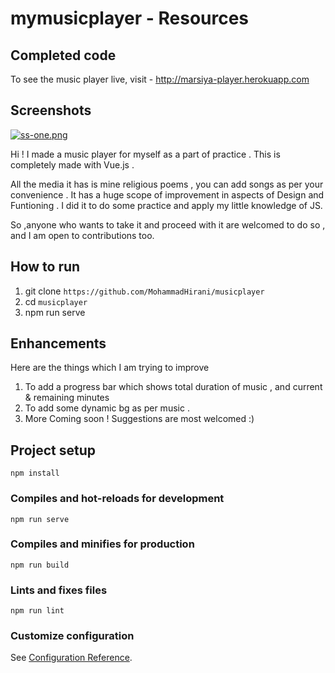 # mymusicplayer - Resources

## Completed code

To see the music player live, visit - http://marsiya-player.herokuapp.com

## Screenshots 

[![ss-one.png](https://i.postimg.cc/ht3wPPHH/ss-one.png)](https://postimg.cc/ZWpjwZYc)



Hi ! I made a music player for myself as a part of practice .
This is completely made with Vue.js .

All the media it has is mine religious poems , you can add songs as per your convenience .
It has a huge scope of improvement in aspects of Design and Funtioning .
I did it to do some practice and apply my little knowledge of JS.

So ,anyone who wants to take it and proceed with it are welcomed to do so ,
  and I am open to contributions too.

## How to run

1. git clone `https://github.com/MohammadHirani/musicplayer`
2. cd `musicplayer`
3. npm run serve

## Enhancements

Here are the things which I am trying to improve

1. To add a progress bar which shows total duration of music , and current & remaining minutes
2. To add some dynamic bg as per music .
3. More Coming soon ! Suggestions are most welcomed :)

## Project setup
```
npm install
```

### Compiles and hot-reloads for development
```
npm run serve
```

### Compiles and minifies for production
```
npm run build
```

### Lints and fixes files
```
npm run lint
```

### Customize configuration
See [Configuration Reference](https://cli.vuejs.org/config/).
